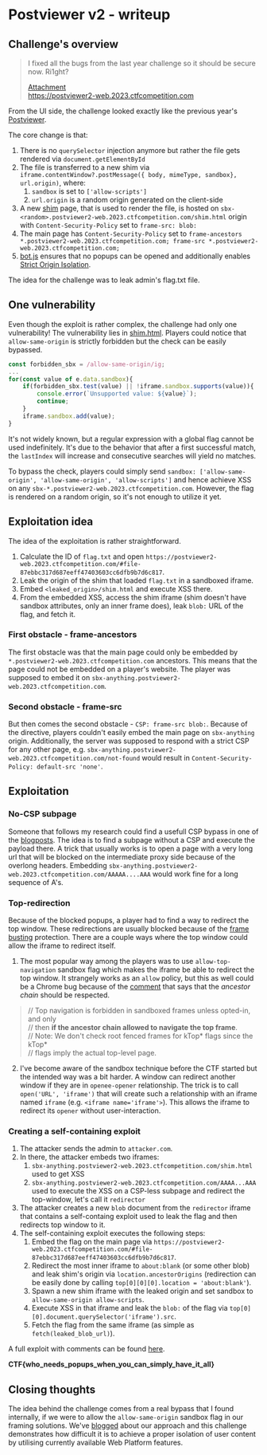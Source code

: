 # Postviewer v2 - writeup

## Challenge's overview

> I fixed all the bugs from the last year challenge so it should be secure now. Ri1ght?  
>   
> [Attachment](../attachments/bot.js)  
> https://postviewer2-web.2023.ctfcompetition.com  

From the UI side, the challenge looked exactly like the previous year's [Postviewer](https://gist.github.com/terjanq/7c1a71b83db5e02253c218765f96a710#challenges-overview).

The core change is that:
1. There is no `querySelector` injection anymore but rather the file gets rendered via `document.getElementById`
2. The file is transferred to a new shim via `iframe.contentWindow?.postMessage({ body, mimeType, sandbox}, url.origin)`, where:
   1. `sandbox` is set to `['allow-scripts']`
   2. `url.origin` is a random origin generated on the client-side
3. A new [shim](../challenge/src/sandbox/shim.html) page, that is used to render the file, is hosted on `sbx-<random>.postviewer2-web.2023.ctfcompetition.com/shim.html` origin with `Content-Security-Policy` set to `frame-src: blob:`
4. The main page has `Content-Security-Policy` set to `frame-ancestors *.postviewer2-web.2023.ctfcompetition.com; frame-src *.postviewer2-web.2023.ctfcompetition.com;`
5. [bot.js](../attachments/bot.js) ensures that no popups can be opened and additionally enables [Strict Origin Isolation](https://www.maketecheasier.com/enable-chrome-strict-site-isolation/).


The idea for the challenge was to leak admin's flag.txt file. 

## One vulnerability
Even though the exploit is rather complex, the challenge had only one vulnerability! The vulnerability lies in [shim.html](../challenge/src/sandbox/shim.html). 
Players could notice that `allow-same-origin` is strictly forbidden but the check can be easily bypassed. 

```js
const forbidden_sbx = /allow-same-origin/ig;
...
for(const value of e.data.sandbox){
    if(forbidden_sbx.test(value) || !iframe.sandbox.supports(value)){
        console.error(`Unsupported value: ${value}`);
        continue;
    }
    iframe.sandbox.add(value);
}
```

It's not widely known, but a regular expression with a global flag cannot be used indefinitely. It's due to the behavior that after a first successful match, the `lastIndex` will increase and consecutive searches will yield no matches. 

To bypass the check, players could simply send `sandbox: ['allow-same-origin', 'allow-same-origin', 'allow-scripts']` and hence achieve XSS on any `sbx-*.postviewer2-web.2023.ctfcompetition.com`. However, the flag is rendered on a random origin, so it's not enough to utilize it yet.

## Exploitation idea
The idea of the exploitation is rather straightforward.

1. Calculate the ID of `flag.txt` and open `https://postviewer2-web.2023.ctfcompetition.com/#file-87ebbc317d687eeff47403603cc6dfb9b7d6c817`.
2. Leak the origin of the shim that loaded `flag.txt` in a sandboxed iframe.
3. Embed `<leaked_origin>/shim.html` and execute XSS there.
4. From the embedded XSS, access the shim iframe (shim doesn't have sandbox attributes, only an inner frame does), leak `blob:` URL of the flag, and fetch it. 

### First obstacle - frame-ancestors

The first obstacle was that the main page could only be embedded by `*.postviewer2-web.2023.ctfcompetition.com` ancestors. This means that the page could not be embedded on a player's website. The player was supposed to embed it on `sbx-anything.postviewer2-web.2023.ctfcompetition.com`.

### Second obstacle - frame-src

But then comes the second obstacle - `CSP: frame-src blob:`. Because of the directive, players couldn't easily embed the main page on `sbx-anything` origin. Additionally, the server was supposed to respond with a strict CSP for any other page, e.g. `sbx-anything.postviewer2-web.2023.ctfcompetition.com/not-found` would result in `Content-Security-Policy: default-src 'none'`.


## Exploitation

### No-CSP subpage

Someone that follows my research could find a usefull CSP bypass in one of the [blogposts](https://terjanq.medium.com/arbitrary-parentheses-less-xss-e4a1cf37c13d). The idea is to find a subpage without a CSP and execute the payload there. A trick that usually works is to open a page with a very long url that will be blocked on the intermediate proxy side because of the overlong headers. Embedding `sbx-anything.postviewer2-web.2023.ctfcompetition.com/AAAAA....AAA` would work fine for a long sequence of A's.


### Top-redirection
Because of the blocked popups, a player had to find a way to redirect the top window. These redirections are usually blocked because of the [frame busting](https://chromestatus.com/feature/5851021045661696) protection. There are a couple ways where the top window could allow the iframe to redirect itself. 

1. The most popular way among the players was to use `allow-top-navigation` sandbox flag which makes the iframe be able to redirect the top window. It strangely works as an `allow` policy, but this as well could be a Chrome bug because of the [comment](https://source.chromium.org/chromium/chromium/src/+/main:third_party/blink/renderer/core/frame/local_frame.cc;l=1861) that says that the _ancestor chain_ should be respected. 

>    // Top navigation is forbidden in sandboxed frames unless opted-in, and only  
>    // then **if the ancestor chain allowed to navigate the top frame**.  
>    // Note: We don't check root fenced frames for kTop* flags since the kTop*  
>    // flags imply the actual top-level page.  

2. I've become aware of the sandbox technique before the CTF started but the intended way was a bit harder. A window can redirect another window if they are in `openee-opener` relationship. The trick is to call `open('URL', 'iframe')` that will create such a relationship with an iframe named `iframe` (e.g. `<iframe name='iframe'>`). This allows the iframe to redirect its `opener` without user-interaction. 

### Creating a self-containing exploit

1. The attacker sends the admin to `attacker.com`. 
2. In there, the attacker embeds two iframes: 
   1. `sbx-anything.postviewer2-web.2023.ctfcompetition.com/shim.html` used to get XSS
   2. `sbx-anything.postviewer2-web.2023.ctfcompetition.com/AAAA...AAA` used to execute the XSS on a CSP-less subpage and redirect the top-window, let's call it `redirector`
3. The attacker creates a new `blob` document from the `redirector` iframe that contains a self-containg exploit used to leak the flag and then redirects top window to it.
4. The self-containing exploit executes the following steps:
   1. Embed the flag on the main page via `https://postviewer2-web.2023.ctfcompetition.com/#file-87ebbc317d687eeff47403603cc6dfb9b7d6c817`.
   2. Redirect the most inner iframe to `about:blank` (or some other blob) and leak shim's origin via `location.ancestorOrigins` (redirection can be easily done by calling `top[0][0][0].location = 'about:blank'`). 
   3. Spawn a new shim iframe with the leaked origin and set sandbox to `allow-same-origin allow-scripts`.
   4. Execute XSS in that iframe and leak the `blob:` of the flag via `top[0][0].document.querySelector('iframe').src`.
   5. Fetch the flag from the same iframe (as simple as `fetch(leaked_blob_url)`).

A full exploit with comments can be found [here](../solution/solve.html).

**CTF{who_needs_popups_when_you_can_simply_have_it_all}**

## Closing thoughts

The idea behind the challenge comes from a real bypass that I found internally, if we were to allow the `allow-same-origin` sandbox flag in our framing solutions. We've [blogged](https://security.googleblog.com/2023/04/securely-hosting-user-data-in-modern.html) about our approach and this challenge demonstrates how difficult it is to achieve a proper isolation of user content by utilising currently available Web Platform features.